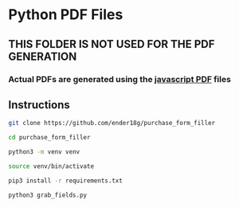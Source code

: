 # Python PDF Files
## THIS FOLDER IS NOT USED FOR THE PDF GENERATION

### Actual PDFs are generated using the [javascript PDF](public/pdf) files

## Instructions

``` bash
git clone https://github.com/ender18g/purchase_form_filler

cd purchase_form_filler

python3 -m venv venv

source venv/bin/activate

pip3 install -r requirements.txt

python3 grab_fields.py

```
